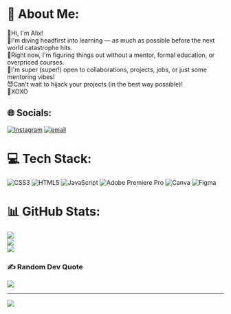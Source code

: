 # 💫 About Me:
💜Hi, I'm Alix!<br>🔮I'm diving headfirst into learning — as much as possible before the next world catastrophe hits. <br>🪻Right now, I'm figuring things out without a mentor, formal education, or overpriced courses. <br>🍇I'm super (super!) open to collaborations, projects, jobs, or just some mentoring vibes! <br>😈Can't wait to hijack your projects (in the best way possible)!<br>💟XOXO


## 🌐 Socials:
[![Instagram](https://img.shields.io/badge/Instagram-%23E4405F.svg?logo=Instagram&logoColor=white)](https://instagram.com/bavayra) [![email](https://img.shields.io/badge/Email-D14836?logo=gmail&logoColor=white)](mailto:x.bavayra@gmail.com) 

# 💻 Tech Stack:
![CSS3](https://img.shields.io/badge/css3-%231572B6.svg?style=for-the-badge&logo=css3&logoColor=white) ![HTML5](https://img.shields.io/badge/html5-%23E34F26.svg?style=for-the-badge&logo=html5&logoColor=white) ![JavaScript](https://img.shields.io/badge/javascript-%23323330.svg?style=for-the-badge&logo=javascript&logoColor=%23F7DF1E) ![Adobe Premiere Pro](https://img.shields.io/badge/Adobe%20Premiere%20Pro-9999FF.svg?style=for-the-badge&logo=Adobe%20Premiere%20Pro&logoColor=white) ![Canva](https://img.shields.io/badge/Canva-%2300C4CC.svg?style=for-the-badge&logo=Canva&logoColor=white) ![Figma](https://img.shields.io/badge/figma-%23F24E1E.svg?style=for-the-badge&logo=figma&logoColor=white)
# 📊 GitHub Stats:
![](https://github-readme-stats.vercel.app/api?username=bavayra&theme=jolly&hide_border=true&include_all_commits=true&count_private=true)<br/>
![](https://nirzak-streak-stats.vercel.app/?user=bavayra&theme=jolly&hide_border=true)<br/>
![](https://github-readme-stats.vercel.app/api/top-langs/?username=bavayra&theme=jolly&hide_border=true&include_all_commits=true&count_private=true&layout=compact)

### ✍️ Random Dev Quote
![](https://quotes-github-readme.vercel.app/api?type=vetical&theme=tokyonight)

---
[![](https://visitcount.itsvg.in/api?id=bavayra&icon=7&color=0)](https://visitcount.itsvg.in)

<!-- Proudly created with GPRM ( https://gprm.itsvg.in ) -->
